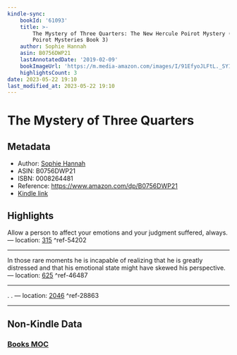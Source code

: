 ```yaml
---
kindle-sync:
    bookId: '61093'
    title: >-
        The Mystery of Three Quarters: The New Hercule Poirot Mystery (Hercule
        Poirot Mysteries Book 3)
    author: Sophie Hannah
    asin: B0756DWP21
    lastAnnotatedDate: '2019-02-09'
    bookImageUrl: 'https://m.media-amazon.com/images/I/91EfyoJLFtL._SY160.jpg'
    highlightsCount: 3
date: 2023-05-22 19:10
last_modified_at: 2023-05-22 19:10
---
```


# The Mystery of Three Quarters

## Metadata

-   Author: [Sophie Hannah](https://www.amazon.comundefined)
-   ASIN: B0756DWP21
-   ISBN: 0008264481
-   Reference: https://www.amazon.com/dp/B0756DWP21
-   [Kindle link](kindle://book?action=open&asin=B0756DWP21)

## Highlights

Allow a person to affect your emotions and your judgment suffered, always. — location: [315](kindle://book?action=open&asin=B0756DWP21&location=315) ^ref-54202

---

In those rare moments he is incapable of realizing that he is greatly distressed and that his emotional state might have skewed his perspective. — location: [625](kindle://book?action=open&asin=B0756DWP21&location=625) ^ref-46487

---

. . — location: [2046](kindle://book?action=open&asin=B0756DWP21&location=2046) ^ref-28863

---

## Non-Kindle Data

### [Books MOC](Books%20MOC.md)
